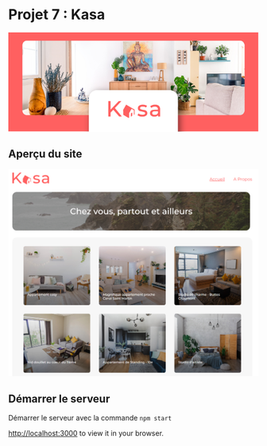 # Projet 7 : Kasa

![cover](./img/Kasa.png)

## Aperçu du site

![cover](./img/accueil.png)

## Démarrer le serveur

Démarrer le serveur avec la commande `npm start`

[http://localhost:3000](http://localhost:3000) to view it in your browser.

